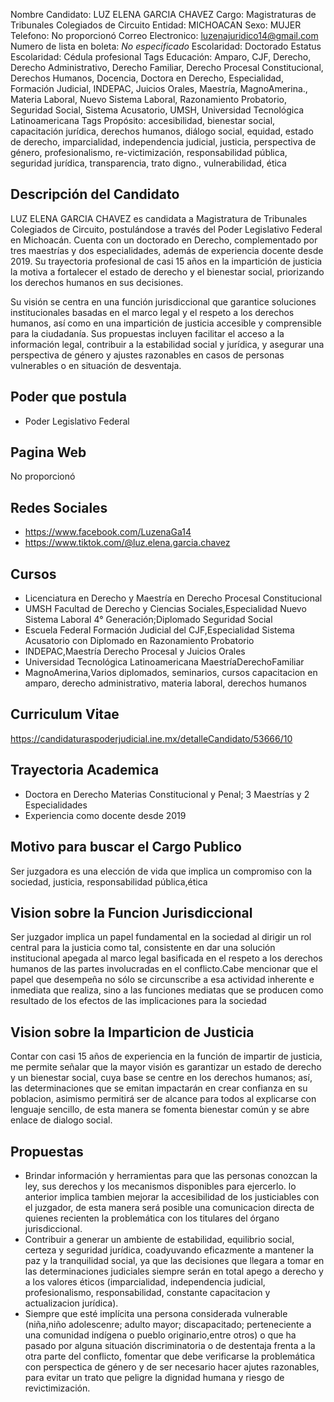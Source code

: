 Nombre Candidato: LUZ ELENA GARCIA CHAVEZ
Cargo: Magistraturas de Tribunales Colegiados de Circuito
Entidad: MICHOACAN
Sexo: MUJER
Telefono: No proporcionó
Correo Electronico: luzenajuridico14@gmail.com
Numero de lista en boleta: *No especificado*
Escolaridad: Doctorado
Estatus Escolaridad: Cédula profesional
Tags Educación: Amparo, CJF, Derecho, Derecho Administrativo, Derecho Familiar, Derecho Procesal Constitucional, Derechos Humanos, Docencia, Doctora en Derecho, Especialidad, Formación Judicial, INDEPAC, Juicios Orales, Maestría, MagnoAmerina., Materia Laboral, Nuevo Sistema Laboral, Razonamiento Probatorio, Seguridad Social, Sistema Acusatorio, UMSH, Universidad Tecnológica Latinoamericana
Tags Propósito: accesibilidad, bienestar social, capacitación jurídica, derechos humanos, diálogo social, equidad, estado de derecho, imparcialidad, independencia judicial, justicia, perspectiva de género, profesionalismo, re-victimización, responsabilidad pública, seguridad jurídica, transparencia, trato digno., vulnerabilidad, ética


## Descripción del Candidato 

LUZ ELENA GARCIA CHAVEZ es candidata a Magistratura de Tribunales Colegiados de Circuito, postulándose a través del Poder Legislativo Federal en Michoacán. Cuenta con un doctorado en Derecho, complementado por tres maestrías y dos especialidades, además de experiencia docente desde 2019. Su trayectoria profesional de casi 15 años en la impartición de justicia la motiva a fortalecer el estado de derecho y el bienestar social, priorizando los derechos humanos en sus decisiones.

Su visión se centra en una función jurisdiccional que garantice soluciones institucionales basadas en el marco legal y el respeto a los derechos humanos, así como en una impartición de justicia accesible y comprensible para la ciudadanía. Sus propuestas incluyen facilitar el acceso a la información legal, contribuir a la estabilidad social y jurídica, y asegurar una perspectiva de género y ajustes razonables en casos de personas vulnerables o en situación de desventaja.


## Poder que postula

- Poder Legislativo Federal


## Pagina Web

No proporcionó


## Redes Sociales

- https://www.facebook.com/LuzenaGa14
- https://www.tiktok.com/@luz.elena.garcia.chavez


## Cursos

- Licenciatura en Derecho y Maestría en Derecho Procesal Constitucional
- UMSH Facultad de Derecho y Ciencias Sociales,Especialidad Nuevo Sistema Laboral 4° Generación;Diplomado Seguridad Social
- Escuela Federal Formación Judicial del CJF,Especialidad Sistema Acusatorio con Diplomado en Razonamiento Probatorio
- INDEPAC,Maestría Derecho Procesal y Juicios Orales
- Universidad Tecnológica Latinoamericana MaestríaDerechoFamiliar
- MagnoAmerina,Varios diplomados, seminarios, cursos capacitacion en amparo, derecho administrativo, materia laboral, derechos humanos


## Curriculum Vitae

https://candidaturaspoderjudicial.ine.mx/detalleCandidato/53666/10


## Trayectoria Academica

- Doctora en Derecho Materias Constitucional y Penal; 3 Maestrías y 2 Especialidades
- Experiencia como docente desde 2019


## Motivo para buscar el Cargo Publico

Ser juzgadora es una elección de vida que implica un compromiso con la sociedad, justicia, responsabilidad pública,ética


## Vision sobre la Funcion Jurisdiccional

Ser juzgador implica un papel fundamental en la sociedad al dirigir un rol central para la justicia como tal, consistente en dar una solución institucional apegada al marco legal basificada en el respeto a los derechos humanos de las partes involucradas en el conflicto.Cabe mencionar que el papel que desempeña no sólo se circunscribe a esa actividad inherente e inmediata que realiza, sino a las funciones mediatas que se producen como resultado de los efectos de las implicaciones para la sociedad


## Vision sobre la Imparticion de Justicia

Contar con casi 15 años de experiencia en la función de impartir de justicia, me permite señalar que la mayor visión es garantizar un estado de derecho y un bienestar social, cuya base se centre en los derechos humanos; así, las determinaciones que se emitan impactarán en crear confianza en su poblacion, asimismo permitirá ser de alcance para todos al explicarse con lenguaje sencillo, de esta manera se fomenta bienestar común y se abre enlace de dialogo social.


## Propuestas

- Brindar información y herramientas para que las personas conozcan la ley, sus derechos y los mecanismos disponibles para ejercerlo. lo anterior implica tambien mejorar la accesibilidad de los justiciables con el juzgador, de esta manera será posible una comunicacion directa de quienes recienten la problemática con los titulares del órgano jurisdiccional.
- Contribuir a generar un ambiente de estabilidad, equilibrio social, certeza y seguridad jurídica, coadyuvando eficazmente a mantener la paz y la tranquilidad social, ya que las decisiones que llegara a tomar en las determinaciones judiciales siempre serán en total apego a derecho y a los valores éticos (imparcialidad, independencia judicial, profesionalismo, responsabilidad, constante capacitacion y actualizacion jurídica).
- Siempre que esté implícita una persona considerada vulnerable (niña,niño adolescenre; adulto mayor; discapacitado; perteneciente a una comunidad indígena o pueblo originario,entre otros) o que ha pasado por alguna situación discriminatoria o de destentaja frenta a la otra parte del conflicto, fomentar que debe verificarse la problemática con perspectica de género y de ser necesario hacer ajutes razonables, para evitar un trato que peligre la dignidad humana y riesgo de revictimización.

